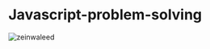# Javascript-problem-solving
<p align="left"> <img src="https://komarev.com/ghpvc/?username=zeinwaleed&label=Profile%20views&color=0e75b6&style=flat" alt="zeinwaleed" /> </p>
